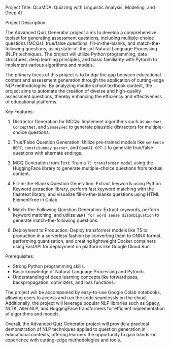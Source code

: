 Project Title: QLaMDA: Quizzing with Linguistic Analysis, Modeling, and Deep AI

Project Description:

The Advanced Quiz Generator project aims to develop a comprehensive toolset for generating assessment questions, including multiple-choice questions (MCQs), true/false questions, fill-in-the-blanks, and match-the-following questions, using state-of-the-art Natural Language Processing (NLP) techniques. The project will utilize Python programming, data structures, deep learning principles, and basic familiarity with Pytorch to implement various algorithms and models.

The primary focus of this project is to bridge the gap between educational content and assessment generation through the application of cutting-edge NLP methodologies. By analyzing middle school textbook content, the project aims to automate the creation of diverse and high-quality assessment questions, thereby enhancing the efficiency and effectiveness of educational platforms.

Key Features:

1. Distractor Generation for MCQs: Implement algorithms such as ```Wordnet```, ```ConceptNet```, and ```Sense2vec``` to generate plausible distractors for multiple-choice questions.

2. True/False Question Generation: Utilize pre-trained models like ```sentence BERT```, ```constituency parser```, and ```OpenAI GPT-2``` to generate true/false questions with alternate endings.

3. MCQ Generation from Text: Train a ```T5 transformer model``` using the HuggingFace library to generate multiple-choice questions from textual content.

4. Fill-in-the-Blanks Question Generation: Extract keywords using Python Keyword extraction library, perform fast keyword matching with the flashtext library, and visualize fill-in-the-blanks questions using HTML ElementTree in Colab.

5. Match-the-Following Question Generation: Extract keywords, perform keyword matching, and utilize ```BERT for word sense disambiguation``` to generate match-the-following questions.

6. Deployment to Production: Deploy transformer models like T5 to production in a serverless fashion by converting them to ONNX format, performing quantization, and creating lightweight Docker containers using FastAPI for deployment on platforms like Google Cloud Run.

Prerequisites:

- Strong Python programming skills.
- Basic knowledge of Natural Language Processing and Pytorch.
- Understanding of deep learning concepts like forward pass, backpropagation, optimizers, and loss functions.

The project will be accompanied by easy-to-use Google Colab notebooks, allowing users to access and run the code seamlessly on the cloud. Additionally, the project will leverage popular NLP libraries such as Spacy, NLTK, AllenNLP, and HuggingFace transformers for efficient implementation of algorithms and models.

Overall, the Advanced Quiz Generator project will provide a practical demonstration of NLP techniques applied to question generation in educational contexts, offering learners the opportunity to gain hands-on experience with cutting-edge methodologies and tools.

